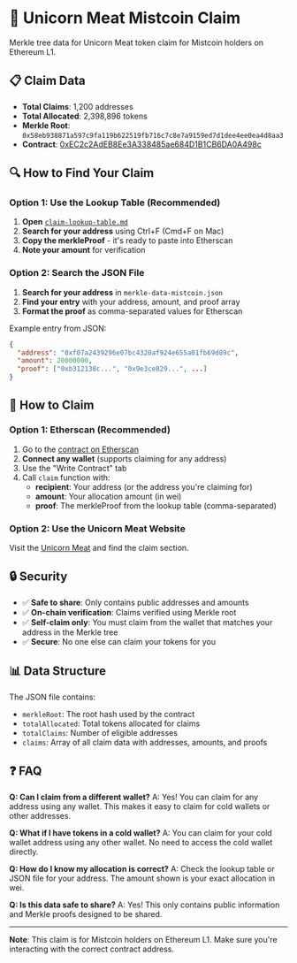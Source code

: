 # 🦄 Unicorn Meat Mistcoin Claim

Merkle tree data for Unicorn Meat token claim for Mistcoin holders on Ethereum L1.

## 📋 Claim Data

- **Total Claims**: 1,200 addresses
- **Total Allocated**: 2,398,896 tokens
- **Merkle Root**: `0x58eb938871a597c9fa119b622519fb716c7c8e7a9159ed7d1dee4ee0ea4d8aa3`
- **Contract**: [0xEC2c2AdEB8Ee3A338485ae684D1B1CB6DA0A498c](https://etherscan.io/address/0xEC2c2AdEB8Ee3A338485ae684D1B1CB6DA0A498c)

## 🔍 How to Find Your Claim

### Option 1: Use the Lookup Table (Recommended)
1. **Open** [`claim-lookup-table.md`](./claim-lookup-table.md)
2. **Search for your address** using Ctrl+F (Cmd+F on Mac)
3. **Copy the merkleProof** - it's ready to paste into Etherscan
4. **Note your amount** for verification

### Option 2: Search the JSON File
1. **Search for your address** in `merkle-data-mistcoin.json`
2. **Find your entry** with your address, amount, and proof array
3. **Format the proof** as comma-separated values for Etherscan

Example entry from JSON:
```json
{
  "address": "0xf07a2439296e07bc4320af924e655a01fb69d89c",
  "amount": 20000000,
  "proof": ["0xb312138c...", "0x9e3ce829...", ...]
}
```

## 🚀 How to Claim

### Option 1: Etherscan (Recommended)
1. Go to the [contract on Etherscan](https://etherscan.io/address/0xEC2c2AdEB8Ee3A338485ae684D1B1CB6DA0A498c)
2. **Connect any wallet** (supports claiming for any address)
3. Use the "Write Contract" tab
4. Call `claim` function with:
   - **recipient**: Your address (or the address you're claiming for)
   - **amount**: Your allocation amount (in wei)
   - **proof**: The merkleProof from the lookup table (comma-separated)

### Option 2: Use the Unicorn Meat Website
Visit the [Unicorn Meat](https://www.unicornmeateth.com) and find the claim section.

## 🔒 Security

- ✅ **Safe to share**: Only contains public addresses and amounts
- ✅ **On-chain verification**: Claims verified using Merkle root
- ✅ **Self-claim only**: You must claim from the wallet that matches your address in the Merkle tree
- ✅ **Secure**: No one else can claim your tokens for you

## 📊 Data Structure

The JSON file contains:
- `merkleRoot`: The root hash used by the contract
- `totalAllocated`: Total tokens allocated for claims
- `totalClaims`: Number of eligible addresses
- `claims`: Array of all claim data with addresses, amounts, and proofs

## ❓ FAQ

**Q: Can I claim from a different wallet?**
A: Yes! You can claim for any address using any wallet. This makes it easy to claim for cold wallets or other addresses.

**Q: What if I have tokens in a cold wallet?**
A: You can claim for your cold wallet address using any other wallet. No need to access the cold wallet directly.

**Q: How do I know my allocation is correct?**
A: Check the lookup table or JSON file for your address. The amount shown is your exact allocation in wei.

**Q: Is this data safe to share?**
A: Yes! This only contains public information and Merkle proofs designed to be shared.

---

**Note**: This claim is for Mistcoin holders on Ethereum L1. Make sure you're interacting with the correct contract address. 